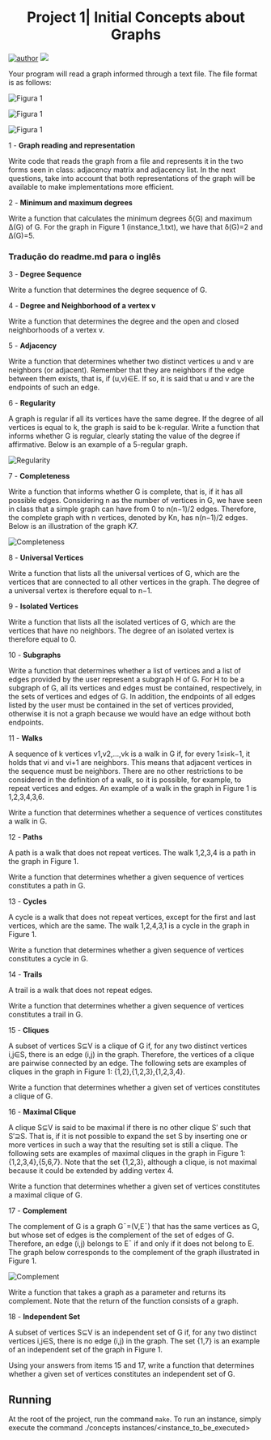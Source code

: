 <h1 align="center"> Project 1| Initial Concepts about Graphs</h1>

[![author](https://img.shields.io/badge/GitHub-100000?style=for-the-badge&logo=github&logoColor=white)](https://github.com/WeslleyDeziderio)
[![](https://img.shields.io/badge/C%2B%2B-00599C?style=for-the-badge&logo=c%2B%2B&logoColor=white)](https://en.cppreference.com/w/cpp/23)

<div>
Your program will read a graph informed through a text file. The file format is as follows:

![Figura 1](assets/file_format.png)

![Figura 1](assets/figura1.png)

![Figura 1](assets/file.png)


1 - **Graph reading and representation**

Write code that reads the graph from a file and represents it in the two forms seen in class: adjacency matrix and adjacency list. In the next questions, take into account that both representations of the graph will be available to make implementations more efficient.

</div>

<div>

2 - **Minimum and maximum degrees**

Write a function that calculates the minimum degrees δ(G) and maximum Δ(G) of G. For the graph in Figure 1 (instance_1.txt), we have that δ(G)=2 and Δ(G)=5.

</div>

<div>

### Tradução do readme.md para o inglês

3 - **Degree Sequence**

Write a function that determines the degree sequence of G.

</div>

<div>

4 - **Degree and Neighborhood of a vertex v**

Write a function that determines the degree and the open and closed neighborhoods of a vertex v.

</div>

<div>

5 - **Adjacency**

Write a function that determines whether two distinct vertices u and v are neighbors (or adjacent). Remember that they are neighbors if the edge between them exists, that is, if (u,v)∈E. If so, it is said that u and v are the endpoints of such an edge.

</div>

<div>

6 - **Regularity**

A graph is regular if all its vertices have the same degree. If the degree of all vertices is equal to k, the graph is said to be k-regular. Write a function that informs whether G is regular, clearly stating the value of the degree if affirmative. Below is an example of a 5-regular graph.

![Regularity](assets/q6.png "5-regular Graph")

</div>

<div>

7 - **Completeness**

Write a function that informs whether G is complete, that is, if it has all possible edges. Considering n as the number of vertices in G, we have seen in class that a simple graph can have from 0 to n(n−1)/2 edges. Therefore, the complete graph with n vertices, denoted by Kn, has n(n−1)/2 edges. Below is an illustration of the graph K7.

![Completeness](assets/q7.png)

</div>

<div>

8 - **Universal Vertices**

Write a function that lists all the universal vertices of G, which are the vertices that are connected to all other vertices in the graph. The degree of a universal vertex is therefore equal to n−1.

</div>

<div>

9 - **Isolated Vertices**

Write a function that lists all the isolated vertices of G, which are the vertices that have no neighbors. The degree of an isolated vertex is therefore equal to 0.

</div>

<div>

10 - **Subgraphs**

Write a function that determines whether a list of vertices and a list of edges provided by the user represent a subgraph H of G. For H to be a subgraph of G, all its vertices and edges must be contained, respectively, in the sets of vertices and edges of G. In addition, the endpoints of all edges listed by the user must be contained in the set of vertices provided, otherwise it is not a graph because we would have an edge without both endpoints.

</div>

<div>

11 - **Walks**

A sequence of k vertices v1,v2,...,vk is a walk in G if, for every 1≤i≤k−1, it holds that vi and vi+1 are neighbors. This means that adjacent vertices in the sequence must be neighbors. There are no other restrictions to be considered in the definition of a walk, so it is possible, for example, to repeat vertices and edges. An example of a walk in the graph in Figure 1 is 1,2,3,4,3,6.

Write a function that determines whether a sequence of vertices constitutes a walk in G.

</div>

<div>

12 - **Paths**

A path is a walk that does not repeat vertices. The walk 1,2,3,4 is a path in the graph in Figure 1.

Write a function that determines whether a given sequence of vertices constitutes a path in G.

</div>

<div>

13 - **Cycles**

A cycle is a walk that does not repeat vertices, except for the first and last vertices, which are the same. The walk 1,2,4,3,1 is a cycle in the graph in Figure 1.

Write a function that determines whether a given sequence of vertices constitutes a cycle in G.

</div>

<div>

14 - **Trails**

A trail is a walk that does not repeat edges.

Write a function that determines whether a given sequence of vertices constitutes a trail in G.

</div>

<div>

15 - **Cliques**

A subset of vertices S⊆V is a clique of G if, for any two distinct vertices i,j∈S, there is an edge (i,j) in the graph. Therefore, the vertices of a clique are pairwise connected by an edge. The following sets are examples of cliques in the graph in Figure 1: {1,2},{1,2,3},{1,2,3,4}.

Write a function that determines whether a given set of vertices constitutes a clique of G.

</div>

<div>

16 - **Maximal Clique**

A clique S⊆V is said to be maximal if there is no other clique S′ such that S′⊇S. That is, if it is not possible to expand the set S by inserting one or more vertices in such a way that the resulting set is still a clique. The following sets are examples of maximal cliques in the graph in Figure 1: {1,2,3,4},{5,6,7}. Note that the set {1,2,3}, although a clique, is not maximal because it could be extended by adding vertex 4.

Write a function that determines whether a given set of vertices constitutes a maximal clique of G.

</div>

<div>

17 - **Complement**

The complement of G is a graph G¯=(V,E¯) that has the same vertices as G, but whose set of edges is the complement of the set of edges of G. Therefore, an edge (i,j) belongs to E¯ if and only if it does not belong to E. The graph below corresponds to the complement of the graph illustrated in Figure 1.

![Complement](assets/q17.png)

Write a function that takes a graph as a parameter and returns its complement. Note that the return of the function consists of a graph.

</div>

<div>

18 - **Independent Set**

A subset of vertices S⊆V is an independent set of G if, for any two distinct vertices i,j∈S, there is no edge (i,j) in the graph. The set {1,7} is an example of an independent set of the graph in Figure 1.

Using your answers from items 15 and 17, write a function that determines whether a given set of vertices constitutes an independent set of G.

</div>


## Running

At the root of the project, run the command `make`. To run an instance, simply execute the command ./concepts instances/\<instance_to_be_executed\>